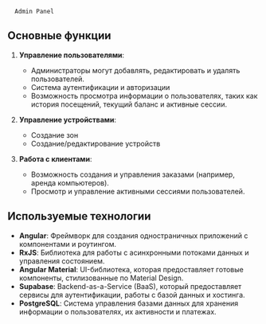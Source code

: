       Admin Panel

## Основные функции

1. **Управление пользователями**:
   - Администраторы могут добавлять, редактировать и удалять пользователей.
   - Система аутентификации и авторизации
   - Возможность просмотра информации о пользователях, таких как история посещений, текущий баланс и активные сессии.
     
2. **Управление устройствами**:
   - Создание зон
   - Создание/редактирование устройств

3. **Работа с клиентами**:
   - Возможность создания и управления заказами (например, аренда компьютеров).
   - Просмотр и управление активными сессиями пользователей.

## Используемые технологии

- **Angular**: Фреймворк для создания одностраничных приложений с компонентами и роутингом.
- **RxJS**: Библиотека для работы с асинхронными потоками данных и управления состоянием.
- **Angular Material**: UI-библиотека, которая предоставляет готовые компоненты, стилизованные по Material Design.
- **Supabase**: Backend-as-a-Service (BaaS), который предоставляет сервисы для аутентификации, работы с базой данных и хостинга.
- **PostgreSQL**: Система управления базами данных для хранения информации о пользователях, их активности и платежах.
